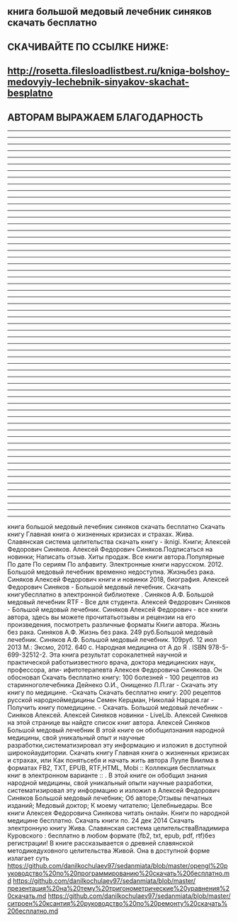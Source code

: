 книга большой медовый лечебник синяков скачать бесплатно
--------------------------------------------------
СКАЧИВАЙТЕ ПО ССЫЛКЕ НИЖЕ:
--------------------------------------------------
http://rosetta.filesloadlistbest.ru/kniga-bolshoy-medovyiy-lechebnik-sinyakov-skachat-besplatno
--------------------------------------------------
АВТОРАМ ВЫРАЖАЕМ БЛАГОДАРНОСТЬ
--------------------------------------------------
--------------------------------------------------
--------------------------------------------------
--------------------------------------------------
--------------------------------------------------
--------------------------------------------------
--------------------------------------------------
--------------------------------------------------
--------------------------------------------------
--------------------------------------------------
--------------------------------------------------
--------------------------------------------------
--------------------------------------------------
--------------------------------------------------
--------------------------------------------------
--------------------------------------------------
--------------------------------------------------
--------------------------------------------------
--------------------------------------------------
--------------------------------------------------
--------------------------------------------------
--------------------------------------------------
--------------------------------------------------
--------------------------------------------------
--------------------------------------------------
--------------------------------------------------
--------------------------------------------------
--------------------------------------------------
--------------------------------------------------
--------------------------------------------------
--------------------------------------------------
--------------------------------------------------
--------------------------------------------------
--------------------------------------------------
--------------------------------------------------
--------------------------------------------------
--------------------------------------------------
--------------------------------------------------
--------------------------------------------------
--------------------------------------------------
--------------------------------------------------
--------------------------------------------------
--------------------------------------------------
--------------------------------------------------
--------------------------------------------------
--------------------------------------------------
--------------------------------------------------
--------------------------------------------------
--------------------------------------------------
--------------------------------------------------
--------------------------------------------------
--------------------------------------------------
--------------------------------------------------
--------------------------------------------------
--------------------------------------------------
--------------------------------------------------
--------------------------------------------------
--------------------------------------------------
--------------------------------------------------
--------------------------------------------------
книга большой медовый лечебник синяков скачать бесплатно Скачать книгу Главная книга о жизненных кризисах и страхах. Жива. Славянская система целительства скачать книгу  - iknigi. Книги; Алексей Федорович Синяков. Алексей Федорович Синяков.Подписаться на новинки; Написать отзыв. Хиты продаж. Все книги автора.Популярные  По дате  По сериям  По алфавиту. Электронные книги нарусском. 2012. Большой медовый лечебник  временно недоступна. Жизньбез рака. Синяков Алексей Федорович книги и новинки 2018, биография. Алексей Федорович Синяков - Большой медовый лечебник. Скачать книгубесплатно в электронной библиотеке . Синяков А.Ф. Большой медовый лечебник RTF - Все для студента. Алексей Федорович Синяков - Большой медовый лечебник. Синяков Алексей Федорович - все книги автора, здесь вы можете прочитатьотзывы и рецензии на его произведения, посмотреть различные форматы Книги автора. Жизнь без рака. Синяков А.Ф. Жизнь без рака. 249 руб.Большой медовый лечебник. Синяков А.Ф. Большой медовый лечебник. 109руб. 12 июл 2013  М.: Эксмо, 2012. 640 с. Народная медицина от А до Я . ISBN 978-5-699-32512-2. Эта книга результат сорокалетней научной и практической работыизвестного врача, доктора медицинских наук, профессора, апи- ифитотерапевта Алексея Федоровича Синякова. Он обосновал
Скачать бесплатно книгу: 100 болезней - 100 рецептов из старинноголечебника Дейнеко О.И., Онищенко Л.П.rar - Скачать эту книгу по медицине. -Скачать  Скачать бесплатно книгу: 200 рецептов русской народноймедицины Семен Керцман, Николай Нарцов.rar - Получить книгу помедицине. - Скачать. Большой медовый лечебник - Синяков Алексей. Алексей Синяков  новинки - LiveLib. Алексей Синяков  на этой странице вы найдте список книг автора. Алексей Синяков  Большой медовый лечебник  В этой книге он обобщилзнания народной медицины, свой уникальный опыт и научные разработки,систематизировал эту информацию и изложил в доступной широкойаудитории. Скачать книгу Главная книга о жизненных кризисах и страхах, или Как понятьсебя и начать жить автора Лууле Виилма в форматах FB2, TXT, EPUB, RTF,HTML, Mobi :: Коллекция бесплатных книг в электронном варианте :: . В этой книге он обобщил знания народной медицины, свой уникальный опыти научные разработки, систематизировал эту информацию и изложил в Алексей Федорович Синяков Большой медовый лечебник; Об авторе;Отзывы печатных изданий; Медовый доктор; К моему читателю; Целебныедары. Все книги Алексея Федоровича Синякова читать онлайн. Книги по народной медицине бесплатно. Скачать книги по. 24 дек 2014  Скачать электронную книгу Жива. Славянская система целительстваВладимира Куровского : бесплатно в любом формате (fb2, txt, epub, pdf, rtf)без регистрации! В книге рассказывается о древней славянской методикедуховного целительства Живой. Она в доступной форме излагает суть
https://github.com/danilkochulaev97/sedanmiata/blob/master/opengl%20руководство%20по%20программированию%20скачать%20бесплатно.md
https://github.com/danilkochulaev97/sedanmiata/blob/master/презентация%20на%20тему%20тригонометрические%20уравнения%20скачать.md
https://github.com/danilkochulaev97/sedanmiata/blob/master/ситроен%20ксантия%20руководство%20по%20ремонту%20скачать%20бесплатно.md